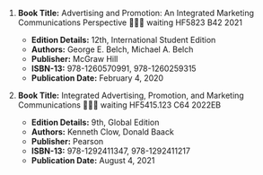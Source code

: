 1. **Book Title:** Advertising and Promotion: An Integrated Marketing Communications Perspective 📒🔐🚫 waiting HF5823 B42 2021
   - **Edition Details:** 12th, International Student Edition
   - **Authors:** George E. Belch, Michael A. Belch
   - **Publisher:** McGraw Hill
   - **ISBN-13:** 978-1260570991, 978-1260259315
   - **Publication Date:** February 4, 2020

2. **Book Title:** Integrated Advertising, Promotion, and Marketing Communications 📒🔐🚫 waiting HF5415.123 C64 2022EB
   - **Edition Details:** 9th, Global Edition
   - **Authors:** Kenneth Clow, Donald Baack
   - **Publisher:** Pearson
   - **ISBN-13:** 978-1292411347, 978-1292411217
   - **Publication Date:** August 4, 2021

